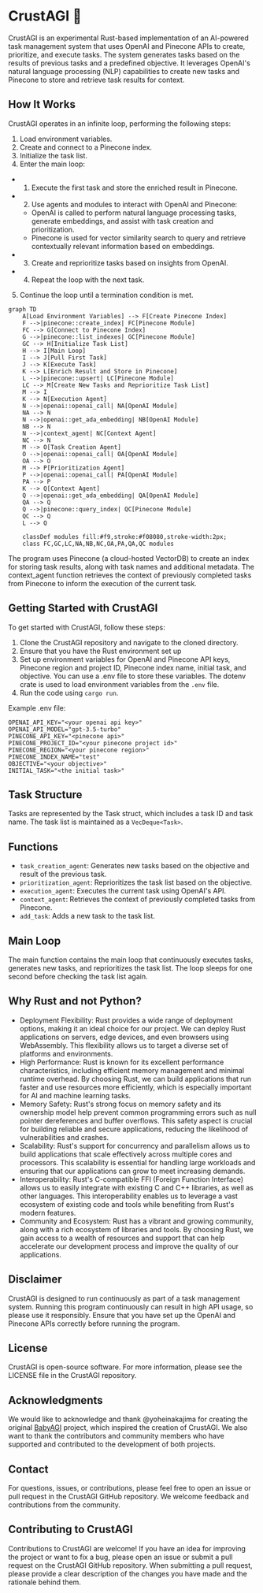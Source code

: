 # CrustAGI 🦀

CrustAGI is an experimental Rust-based implementation of an AI-powered task management system that uses OpenAI and Pinecone APIs to create, prioritize, and execute tasks. The system generates tasks based on the results of previous tasks and a predefined objective. It leverages OpenAI's natural language processing (NLP) capabilities to create new tasks and Pinecone to store and retrieve task results for context.

## How It Works
CrustAGI operates in an infinite loop, performing the following steps:

1. Load environment variables.
2. Create and connect to a Pinecone index.
3. Initialize the task list.
4. Enter the main loop:
* 1. Execute the first task and store the enriched result in Pinecone.
* 2. Use agents and modules to interact with OpenAI and Pinecone:
    - OpenAI is called to perform natural language processing tasks, generate embeddings, and assist with task creation and prioritization.
    - Pinecone is used for vector similarity search to query and retrieve contextually relevant information based on embeddings.
* 3. Create and reprioritize tasks based on insights from OpenAI.
* 4. Repeat the loop with the next task.
5. Continue the loop until a termination condition is met.

```mermaid
graph TD
    A[Load Environment Variables] --> F[Create Pinecone Index]
    F -->|pinecone::create_index| FC[Pinecone Module]
    FC --> G[Connect to Pinecone Index]
    G -->|pinecone::list_indexes| GC[Pinecone Module]
    GC --> H[Initialize Task List]
    H --> I[Main Loop]
    I --> J[Pull First Task]
    J --> K[Execute Task]
    K --> L[Enrich Result and Store in Pinecone]
    L -->|pinecone::upsert| LC[Pinecone Module]
    LC --> M[Create New Tasks and Reprioritize Task List]
    M --> I
    K --> N[Execution Agent]
    N -->|openai::openai_call| NA[OpenAI Module]
    NA --> N
    N -->|openai::get_ada_embedding| NB[OpenAI Module]
    NB --> N
    N -->|context_agent| NC[Context Agent]
    NC --> N
    M --> O[Task Creation Agent]
    O -->|openai::openai_call| OA[OpenAI Module]
    OA --> O
    M --> P[Prioritization Agent]
    P -->|openai::openai_call| PA[OpenAI Module]
    PA --> P
    K --> Q[Context Agent]
    Q -->|openai::get_ada_embedding| QA[OpenAI Module]
    QA --> Q
    Q -->|pinecone::query_index| QC[Pinecone Module]
    QC --> Q
    L --> Q

    classDef modules fill:#f9,stroke:#f08080,stroke-width:2px;
    class FC,GC,LC,NA,NB,NC,OA,PA,QA,QC modules
```

The program uses Pinecone (a cloud-hosted VectorDB) to create an index for storing task results, along with task names and additional metadata. The context_agent function retrieves the context of previously completed tasks from Pinecone to inform the execution of the current task.

## Getting Started with CrustAGI
To get started with CrustAGI, follow these steps:

1. Clone the CrustAGI repository and navigate to the cloned directory.
2. Ensure that you have the Rust environment set up
3. Set up environment variables for OpenAI and Pinecone API keys, Pinecone region and project ID, Pinecone index name, initial task, and objective. You can use a .env file to store these variables. The dotenv crate is used to load environment variables from the ```.env``` file.
4. Run the code using ```cargo run```.

Example .env file:

```
OPENAI_API_KEY="<your openai api key>"
OPENAI_API_MODEL="gpt-3.5-turbo"
PINECONE_API_KEY="<pinecone api>"
PINECONE_PROJECT_ID="<your pinecone project id>"
PINECONE_REGION="<your pinecone region>"
PINECONE_INDEX_NAME="test"
OBJECTIVE="<your objective>"
INITIAL_TASK="<the initial task>"
```

## Task Structure
Tasks are represented by the Task struct, which includes a task ID and task name. The task list is maintained as a ```VecDeque<Task>```.

## Functions
- ```task_creation_agent```: Generates new tasks based on the objective and result of the previous task.
- ```prioritization_agent```: Reprioritizes the task list based on the objective.
- ```execution_agent```: Executes the current task using OpenAI's API.
- ```context_agent```: Retrieves the context of previously completed tasks from Pinecone.
- ```add_task```: Adds a new task to the task list.

## Main Loop
The main function contains the main loop that continuously executes tasks, generates new tasks, and reprioritizes the task list. The loop sleeps for one second before checking the task list again.

## Why Rust and not Python?
- Deployment Flexibility: Rust provides a wide range of deployment options, making it an ideal choice for our project. We can deploy Rust applications on servers, edge devices, and even browsers using WebAssembly. This flexibility allows us to target a diverse set of platforms and environments.
- High Performance: Rust is known for its excellent performance characteristics, including efficient memory management and minimal runtime overhead. By choosing Rust, we can build applications that run faster and use resources more efficiently, which is especially important for AI and machine learning tasks.
- Memory Safety: Rust's strong focus on memory safety and its ownership model help prevent common programming errors such as null pointer dereferences and buffer overflows. This safety aspect is crucial for building reliable and secure applications, reducing the likelihood of vulnerabilities and crashes.
- Scalability: Rust's support for concurrency and parallelism allows us to build applications that scale effectively across multiple cores and processors. This scalability is essential for handling large workloads and ensuring that our applications can grow to meet increasing demands.
- Interoperability: Rust's C-compatible FFI (Foreign Function Interface) allows us to easily integrate with existing C and C++ libraries, as well as other languages. This interoperability enables us to leverage a vast ecosystem of existing code and tools while benefiting from Rust's modern features.
- Community and Ecosystem: Rust has a vibrant and growing community, along with a rich ecosystem of libraries and tools. By choosing Rust, we gain access to a wealth of resources and support that can help accelerate our development process and improve the quality of our applications.

## Disclaimer
CrustAGI is designed to run continuously as part of a task management system. Running this program continuously can result in high API usage, so please use it responsibly. Ensure that you have set up the OpenAI and Pinecone APIs correctly before running the program.

## License
CrustAGI is open-source software. For more information, please see the LICENSE file in the CrustAGI repository.

## Acknowledgments
We would like to acknowledge and thank @yoheinakajima for creating the original [BabyAGI](https://github.com/yoheinakajima/babyagi) project, which inspired the creation of CrustAGI. We also want to thank the contributors and community members who have supported and contributed to the development of both projects.

## Contact
For questions, issues, or contributions, please feel free to open an issue or pull request in the CrustAGI GitHub repository. We welcome feedback and contributions from the community.

## Contributing to CrustAGI
Contributions to CrustAGI are welcome! If you have an idea for improving the project or want to fix a bug, please open an issue or submit a pull request on the CrustAGI GitHub repository. When submitting a pull request, please provide a clear description of the changes you have made and the rationale behind them.
